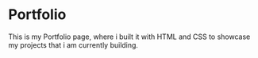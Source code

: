 # Portfolio

This is my Portfolio page, where i built it with HTML and CSS to showcase my projects that i am currently building.
